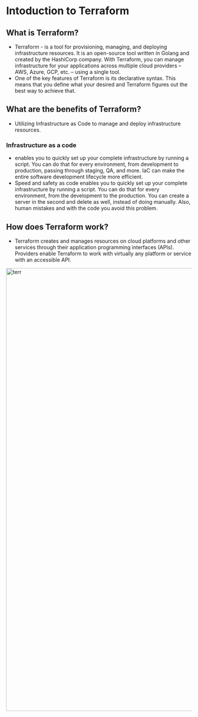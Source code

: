 # Intoduction to Terraform
## What is Terraform?
- Terraform - is a tool for provisioning, managing, and deploying infrastructure resources. It is an open-source tool written in Golang and created by the HashiCorp company. With Terraform, you can manage infrastructure for your applications across multiple cloud providers – AWS, Azure, GCP, etc. – using a single tool.
- One of the key features of Terraform is its declarative syntax. This means that you define what your desired and Terraform figures out the best way to achieve that. 
## What are the benefits of Terraform?
- Utilizing Infrastructure as Code to manage and deploy infrastructure resources.

### Infrastructure as a code
- enables you to quickly set up your complete infrastructure by running a script. You can do that for every environment, from development to production, passing through staging, QA, and more. IaC can make the entire software development lifecycle more efficient.
- Speed and safety as code enables you to quickly set up your complete infrastructure by running a script. You can do that for every environment, from the development to the production. You can create a server in the second and delete as well, instead of doing manually. Also, human mistakes and with the code you avoid this problem.
## How does Terraform work?
- Terraform creates and manages resources on cloud platforms and other services through their application programming interfaces (APIs). Providers enable Terraform to work with virtually any platform or service with an accessible API.
<img width="1200" alt="terr" src="https://user-images.githubusercontent.com/108756145/216245119-00f567a8-d0f1-45b2-b21b-f286381a353a.png">
